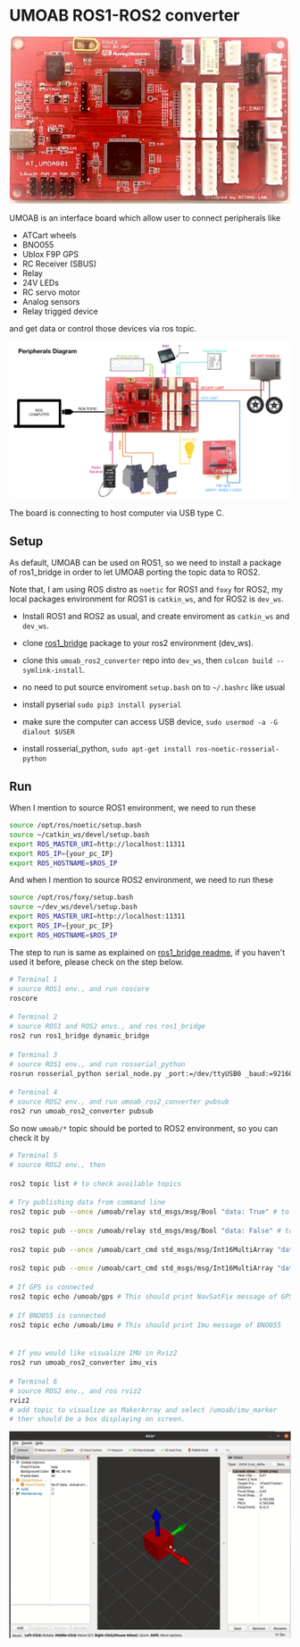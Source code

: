 # UMOAB ROS1-ROS2 converter

![](images/umoab.jpg)

UMOAB is an interface board which allow user to connect peripherals like 

- ATCart wheels
- BNO055
- Ublox F9P GPS
- RC Receiver (SBUS)
- Relay
- 24V LEDs
- RC servo motor
- Analog sensors
- Relay trigged device 

and get data or control those devices via ros topic.

![](images/peripherals_diagram.png)

The board is connecting to host computer via USB type C.

## Setup

As default, UMOAB can be used on ROS1, so we need to install a package of ros1_bridge in order to let UMOAB porting the topic data to ROS2.

Note that, I am using ROS distro as `noetic` for ROS1 and `foxy` for ROS2, my local packages environment for ROS1 is `catkin_ws`, and for ROS2 is `dev_ws`.

- Install ROS1 and ROS2 as usual, and create enviroment as `catkin_ws` and `dev_ws`.

- clone [ros1_bridge](https://github.com/ros2/ros1_bridge) package to your ros2 environment (dev_ws).

- clone this `umoab_ros2_converter` repo into `dev_ws`, then `colcon build --symlink-install`.

- no need to put source enviroment `setup.bash` on to `~/.bashrc` like usual

- install pyserial `sudo pip3 install pyserial`

- make sure the computer can access USB device, `sudo usermod -a -G dialout $USER`

- install rosserial_python, `sudo apt-get install ros-noetic-rosserial-python`

## Run

When I mention to source ROS1 environment, we need to run these

```sh
source /opt/ros/noetic/setup.bash
source ~/catkin_ws/devel/setup.bash
export ROS_MASTER_URI=http://localhost:11311
export ROS_IP={your_pc_IP}
export ROS_HOSTNAME=$ROS_IP
```
And when I mention to source ROS2 environment, we need to run these

```sh
source /opt/ros/foxy/setup.bash
source ~/dev_ws/devel/setup.bash
export ROS_MASTER_URI=http://localhost:11311
export ROS_IP={your_pc_IP}
export ROS_HOSTNAME=$ROS_IP
```

The step to run is same as explained on [ros1_bridge readme](https://github.com/ros2/ros1_bridge#readme), if you haven't used it before, please check on the step below.

```sh
# Terminal 1
# source ROS1 env., and run roscore
roscore

# Terminal 2
# source ROS1 and ROS2 envs., and ros ros1_bridge
ros2 run ros1_bridge dynamic_bridge

# Terminal 3
# source ROS1 env., and run rosserial_python
rosrun rosserial_python serial_node.py _port:=/dev/ttyUSB0 _baud:=921600

# Terminal 4
# source ROS2 env., and run umoab_ros2_converter pubsub
ros2 run umoab_ros2_converter pubsub

```

So now `umoab/*` topic should be ported to ROS2 environment, so you can check it by

```sh
# Terminal 5
# source ROS2 env., then

ros2 topic list # to check available topics

# Try publishing data from command line
ros2 topic pub --once /umoab/relay std_msgs/msg/Bool "data: True" # to trig the relay on

ros2 topic pub --once /umoab/relay std_msgs/msg/Bool "data: False" # to trig the relay off

ros2 topic pub --once /umoab/cart_cmd std_msgs/msg/Int16MultiArray "data: [1200, 1024]" # to spin left wheel of ATCart forward in auto mode

ros2 topic pub --once /umoab/cart_cmd std_msgs/msg/Int16MultiArray "data: [1024, 900]" # to spin right wheel of ATCart backward in auto mode

# If GPS is connected
ros2 topic echo /umoab/gps # This should print NavSatFix message of GPS

# If BNO055 is connected
ros2 topic echo /umoab/imu # This should print Imu message of BNO055


# If you would like visualize IMU in Rviz2
ros2 run umoab_ros2_converter imu_vis

# Terminal 6
# source ROS2 env., and ros rviz2
rviz2
# add topic to visualize as MakerArray and select /umoab/imu_marker
# ther should be a box displaying on screen.
```

![](images/imu_vis.png)

